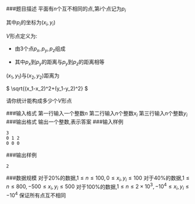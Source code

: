 ###题目描述
平面有$n$个互不相同的点,第$i$个点记为$p_i$

其中$p_i$的坐标为$(x_i,y_i)$

$V$形点定义为:

+ 由$3$个点$p_x,p_y,p_z$组成

+ 其中$p_x$到$p_y$的距离与$p_y$到$p_z$的距离相等

$(x_1,y_1)$与$(x_2,y_2)$距离为

$
\sqrt{(x_1-x_2)^2+(y_1-y_2)^2}
$

请你统计能构成多少个$V$形点

###输入格式
第一行输入一个整数$n$
第二行输入$n$个整数$x_i$
第三行输入$n$个整数$y_i$
###输出格式
输出一个整数,表示答案
###输入样例
```
3
0 1 2
0 0 0
```
###输出样例
```
2
```
###数据规模
对于$20\%$的数据,$1 \leq n \leq 100,0 \leq x_i,y_i \leq 100$
对于$40\%$的数据,$1 \leq n \leq 800,-500 \leq x_i,y_i \leq 500$
对于$100\%$的数据,$1 \leq n \leq 2 \times 10^3,-10^4 \leq x_i,y_i \leq -10^4$
保证所有点互不相同